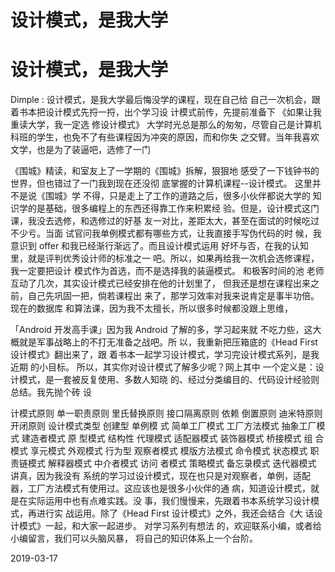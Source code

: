 # 设计模式，是我大学

# 设计模式，是我大学

Dimple : 设计模式，是我大学最后悔没学的课程，现在自己给 自己一次机会，跟着书本把设计模式先捋一捋，出个学习设 计模式前传，先提前准备下 《如果让我重读大学，我一定选 修设计模式》 大学时光总是那么的匆匆，尽管自己是计算机 科班的学生，也免不了有些课程因为冲突的原因，而和你失 之交臂。当年我喜欢文学，也是为了装逼吧，选修了一门

《围城》精读，和室友上了一学期的《围城》拆解，狠狠地 感受了一下钱钟书的世界，但也错过了一门我到现在还没彻 底掌握的计算机课程--设计模式。 这里并不是说《围城》学 不得，只是走上了工作的道路之后，很多小伙伴都说大学的 知识学的是基础，很多编程上的东西还得靠工作来积累经 验。但是，设计模式这门课，我没去选修，和选修过的好基 友一对比，差距太大，甚至在面试的时候吃过不少亏。当面 试官问我单例模式都有哪些方式，让我直接手写伪代码的时 候，我意识到 offer 和我已经渐行渐远了。而且设计模式运用 好坏与否，在我的认知里，就是评判优秀设计师的标准之一 吧。所以，如果再给我一次机会选修课程，我一定要把设计 模式作为首选，而不是选择我的装逼模式。 和极客时间的池 老师互动了几次，其实设计模式已经安排在他的计划里了， 但我还是想在课程出来之前，自己先巩固一把，倘若课程出 来了，那学习效率对我来说肯定是事半功倍。现在的数据库 和算法课，因为我不太擅长，所以很多时候都没跟上思维，

「Android 开发高手课」因为我 Android 了解的多，学习起来就 不吃力些，这大概就是军事战略上的不打无准备之战吧。所 以，我重新把压箱底的《Head First 设计模式》翻出来了，跟 着书本一起学习设计模式，学习完设计模式系列，是我近期 的小目标。 所以，其实你对设计模式了解多少呢？网上其中 一个定义是：设计模式，是一套被反复使用、多数人知晓 的、经过分类编目的、代码设计经验则总结。我先抛个砖 设

计模式原则 单一职责原则 里氏替换原则 接口隔离原则 依赖 倒置原则 迪米特原则 开闭原则 设计模式类型 创建型 单例模 式 简单工厂模式 工厂方法模式 抽象工厂模式 建造者模式 原 型模式 结构性 代理模式 适配器模式 装饰器模式 桥接模式 组 合模式 享元模式 外观模式 行为型 观察者模式 模版方法模式 命令模式 状态模式 职责链模式 解释器模式 中介者模式 访问 者模式 策略模式 备忘录模式 迭代器模式 讲真，因为我没有 系统的学习过设计模式，现在也只是对观察者，单例，适配 器，工厂方法模式有使用过。这应该也是很多小伙伴的通 病，知道设计模式，就是在实际运用中也有点难实践。没 事，我们慢慢来，先跟着书本系统学习设计模式，再进行实 战运用。除了《Head First 设计模式》之外，我还会结合《大 话设计模式》一起，和大家一起进步。 对学习系列有想法 的，欢迎联系小编，或者给小编留言，我们可以头脑风暴， 将自己的知识体系上一个台阶。

2019-03-17